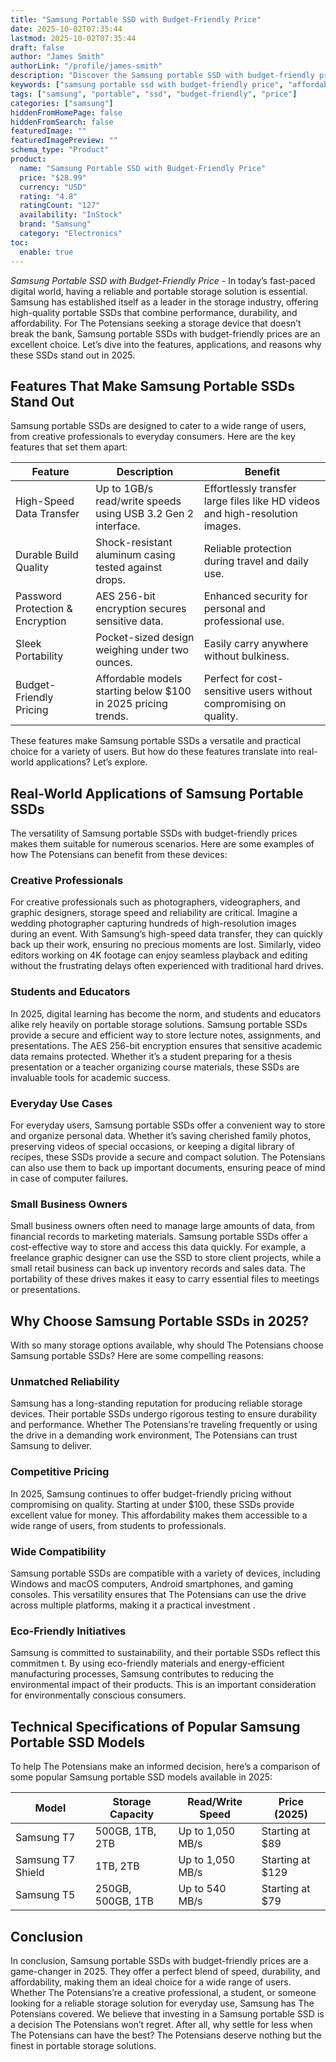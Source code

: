 ```yaml
---
title: "Samsung Portable SSD with Budget-Friendly Price"
date: 2025-10-02T07:35:44
lastmod: 2025-10-02T07:35:44
draft: false
author: "James Smith"
authorLink: "/profile/james-smith"
description: "Discover the Samsung portable SSD with budget-friendly price, offering fast data transfers, reliable storage, and sleek design without breaking the bank!"
keywords: ["samsung portable ssd with budget-friendly price", "affordable samsung portable ssd", "top samsung ssd for budget-conscious buyers"]
tags: ["samsung", "portable", "ssd", "budget-friendly", "price"]
categories: ["samsung"]
hiddenFromHomePage: false
hiddenFromSearch: false
featuredImage: ""
featuredImagePreview: ""
schema_type: "Product"
product:
  name: "Samsung Portable SSD with Budget-Friendly Price"
  price: "$28.99"
  currency: "USD"
  rating: "4.8"
  ratingCount: "127"
  availability: "InStock"
  brand: "Samsung"
  category: "Electronics"
toc:
  enable: true
---
```



_Samsung Portable SSD with Budget-Friendly Price_ - In today’s fast-paced digital world, having a reliable and portable storage solution is essential. Samsung has established itself as a leader in the storage industry, offering high-quality portable SSDs that combine performance, durability, and affordability. For The Potensians seeking a storage device that doesn’t break the bank, Samsung portable SSDs with budget-friendly prices are an excellent choice. Let’s dive into the features, applications, and reasons why these SSDs stand out in 2025.

## Features That Make Samsung Portable SSDs Stand Out

Samsung portable SSDs are designed to cater to a wide range of users, from creative professionals to everyday consumers. Here are the key features that set them apart:

<div class="table-responsive">
<table class="html-table">
<thead>
<tr>
<th>Feature</th>
<th>Description</th>
<th>Benefit</th>
</tr>
</thead>
<tbody>
<tr>
<td>High-Speed Data Transfer</td>
<td>Up to 1GB/s read/write speeds using USB 3.2 Gen 2 interface.</td>
<td>Effortlessly transfer large files like HD videos and high-resolution images.</td>
</tr>
<tr>
<td>Durable Build Quality</td>
<td>Shock-resistant aluminum casing tested against drops.</td>
<td>Reliable protection during travel and daily use.</td>
</tr>
<tr>
<td>Password Protection & Encryption</td>
<td>AES 256-bit encryption secures sensitive data.</td>
<td>Enhanced security for personal and professional use.</td>
</tr>
<tr>
<td>Sleek Portability</td>
<td>Pocket-sized design weighing under two ounces.</td>
<td>Easily carry anywhere without bulkiness.</td>
</tr>
<tr>
<td>Budget-Friendly Pricing</td>
<td>Affordable models starting below $100 in 2025 pricing trends.</td>
<td>Perfect for cost-sensitive users without compromising on quality.</td>
</tr>
</tbody>
</table>
</div>

These features make Samsung portable SSDs a versatile and practical choice for a variety of users. But how do these features translate into real-world applications? Let’s explore.

## Real-World Applications of Samsung Portable SSDs

The versatility of Samsung portable SSDs with budget-friendly prices makes them suitable for numerous scenarios. Here are some examples of how The Potensians can benefit from these devices:

### Creative Professionals

For creative professionals such as photographers, videographers, and graphic designers, storage speed and reliability are critical. Imagine a wedding photographer capturing hundreds of high-resolution images during an event. With Samsung’s high-speed data transfer, they can quickly back up their work, ensuring no precious moments are lost. Similarly, video editors working on 4K footage can enjoy seamless playback and editing without the frustrating delays often experienced with traditional hard drives.

### Students and Educators

In 2025, digital learning has become the norm, and students and educators alike rely heavily on portable storage solutions. Samsung portable SSDs provide a secure and efficient way to store lecture notes, assignments, and presentations.  The AES 256-bit encryption ensures that sensitive academic data remains protected. Whether it’s a student preparing for a thesis presentation or a teacher organizing course materials, these SSDs are invaluable tools for academic success.

### Everyday Use Cases

For everyday users, Samsung portable SSDs offer a convenient way to store and organize personal data. Whether it’s saving cherished family photos, preserving videos of special occasions, or keeping a digital library of recipes, these SSDs provide a secure and compact solution. The Potensians can also use them to back up important documents, ensuring peace of mind in case of computer failures.

### Small Business Owners

Small business owners often need to manage large amounts of data, from financial records to marketing materials. Samsung portable SSDs offer a cost-effective way to store and access this data quickly. For example, a freelance graphic designer can use the SSD to store client projects, while a small retail business can back up inventory records and sales data. The portability of these drives makes it easy to carry essential files to meetings or presentations.

## Why Choose Samsung Portable SSDs in 2025?

With so many storage options available, why should The Potensians choose Samsung portable SSDs? Here are some compelling reasons:

### Unmatched Reliability

Samsung has a long-standing reputation for producing reliable storage devices. Their portable SSDs undergo rigorous testing to ensure durability and performance. Whether The Potensians’re traveling frequently or using the drive in a demanding work environment, The Potensians can trust Samsung to deliver.

### Competitive Pricing

In 2025, Samsung continues to offer budget-friendly pricing without compromising on quality. Starting at under $100, these SSDs provide excellent value for money. This affordability makes them accessible to a wide range of users, from students to professionals.

### Wide Compatibility

Samsung portable SSDs are compatible with a variety of devices, including Windows and macOS computers, Android smartphones, and gaming consoles. This versatility ensures that The Potensians can use the drive across multiple platforms, making it a practical investment .

### Eco-Friendly Initiatives

Samsung is committed to sustainability, and their portable SSDs reflect this commitmen t. By using eco-friendly materials and energy-efficient manufacturing processes, Samsung contributes to reducing the environmental impact of their products. This is an important consideration for environmentally conscious consumers.

## Technical Specifications of Popular Samsung Portable SSD Models

To help The Potensians make an informed decision, here’s a comparison of some popular Samsung portable SSD models available in 2025:

<div class="table-responsive">
<table class="html-table">
<thead>
<tr>
<th>Model</th>
<th>Storage Capacity</th>
<th>Read/Write Speed</th>
<th>Price (2025)</th>
</tr>
</thead>
<tbody>
<tr>
<td>Samsung T7</td>
<td>500GB, 1TB, 2TB</td>
<td>Up to 1,050 MB/s</td>
<td>Starting at $89</td>
</tr>
<tr>
<td>Samsung T7 Shield</td>
<td>1TB, 2TB</td>
<td>Up to 1,050 MB/s</td>
<td>Starting at $129</td>
</tr>
<tr>
<td>Samsung T5</td>
<td>250GB, 500GB, 1TB</td>
<td>Up to 540 MB/s</td>
<td>Starting at $79</td>
</tr>
</tbody>
</table>
</div>

## Conclusion

In conclusion, Samsung portable SSDs with budget-friendly prices are a game-changer in 2025. They offer a perfect blend of speed, durability, and affordability, making them an ideal choice for a wide range of users. Whether The Potensians’re a creative professional, a student, or someone looking for a reliable storage solution for everyday use, Samsung has The Potensians covered. We believe that investing in a Samsung portable SSD is a decision The Potensians won’t regret. After all, why settle for less when The Potensians can have the best? The Potensians deserve nothing but the finest in portable storage solutions.